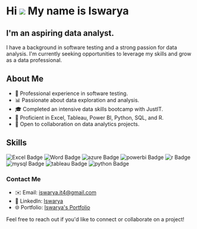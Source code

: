 Hi ![](https://user-images.githubusercontent.com/18350557/176309783-0785949b-9127-417c-8b55-ab5a4333674e.gif)
My name is Iswarya
=================================================================================================================================
I'm an aspiring data analyst.
------------------------
I have a background in software testing and a strong passion for data analysis. I'm currently seeking opportunities to leverage my skills and grow as a data professional.

## About Me

- 💼 Professional experience in software testing.
- 📊 Passionate about data exploration and analysis.
- 🎓 Completed an intensive data skills bootcamp with JustIT.
- 🌟 Proficient in Excel, Tableau, Power BI, Python, SQL, and R.
- 🤝 Open to collaboration on data analytics projects.

## Skills

<p align="left">
 <div id="badges">
  <img src="https://img.shields.io/badge/Excel-017338?style=for-the-badge&logo=microsoftexcel&logoColor=white" alt="Excel Badge"/>
  <img src="https://img.shields.io/badge/Word-2b569a?style=for-the-badge&logo=microsoftword&logoColor=white" alt="Word Badge"/>
  <img src="https://img.shields.io/badge/Azure-30a8e7?style=for-the-badge&logo=microsoftazure&logoColor=white" alt="azure Badge"/>  
  <img src="https://img.shields.io/badge/PowerBi-F2C811?style=for-the-badge&logo=powerbi&logoColor=black" alt="powerbi Badge"/>
  <img src="https://img.shields.io/badge/R-b6b8bb?style=for-the-badge&logo=r&logoColor=white" alt="r Badge"/>
  <img src="https://img.shields.io/badge/MySQL-e48e00?style=for-the-badge&logo=mysql&logoColor=white" alt="mysql Badge"/>
  <img src="https://img.shields.io/badge/Tableau-004281?style=for-the-badge&logo=tableau&Color=white" alt="tableau Badge"/>
  <img src="https://img.shields.io/badge/Python-3f7dae?style=for-the-badge&logo=python&logoColor=white" alt="python Badge"/>
   
  </div>
</p>

### Contact Me
- ✉️ Email: [iswarya.it4@gmail.com](mailto:iswarya.it4@gmail.com)
- 🤝 LinkedIn: [Iswarya](www.linkedin.com/in/iswarya-g-b368722b4)
- 🌐 Portfolio: [Iswarya's Portfolio](https://sites.google.com/d/1ttAR5nQvEo-27fcFNi76YBBWMxff2sI9/p/1TThKLq8LcyBIeEO3B7OiUwcRkEGswo3B/edit)


Feel free to reach out if you'd like to connect or collaborate on a project!
